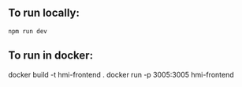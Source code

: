 ## To run locally:
```
npm run dev
```

## To run in docker:
docker build -t hmi-frontend .
docker run -p 3005:3005 hmi-frontend